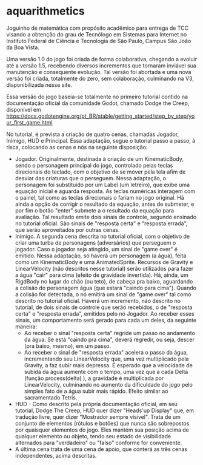 # aquarithmetics
Joguinho de matemática com propósito acadêmico para entrega de TCC visando a obtenção do grau de Tecnólogo em Sistemas para Internet no Instituto Federal de Ciência e Tecnologia de São Paulo, Campus São João da Boa Vista.

Uma versão 1.0 do jogo foi criada de forma colaborativa, chegando a evoluir até a versão 1.5, recebendo diversos incrementos que tornaram inviável sua manutenção e consequente evolução. Tal versão foi abortada e uma nova versão foi criada, totalmente do zero, sem colaboração, culminando na V3, disponibilizada nesse site.

Essa versão do jogo baseia-se totalmente no primeiro tutorial contido na documentação oficial da comunidade Godot, chamado Dodge the Creep, disponível em  https://docs.godotengine.org/pt_BR/stable/getting_started/step_by_step/your_first_game.html

No tutorial, é prevista a criação de quatro cenas, chamadas Jogador, Inimigo, HUD e Principal.
Essa adaptação, segue o tutorial passo a passo, à risca, colocando as cenas e nós na seguinte disposição:
* Jogador. Originalmente, destinada à criação de um KinematicBody, sendo o personagem principal do jogo, controlado pelas teclas direcionais do teclado, com o objetivo de se mover pela tela afim de desviar das criaturas que o perseguem.
Nessa adaptação, o personagem foi substituído por um Label (um letreiro), que exibe uma equação inicial e aguarda resposta. As teclas numéricas interagem com o painel, tal como as teclas direcionais o fariam no jogo original. Há ainda a opção de corrigir o resultado da equação, antes de submeter, e por fim o botão "enter" submete a o resultado da equação para avaliação. Tal resultado emite dois sinais de controle, segundo ensinado no tutorial oficial. São sinais de "resposta certa" e "resposta errada", que serão aproveitados por outras cenas.
* Inimigo. A segunda cena descrita no tutorial oficial, com o objetivo de criar uma turba de personagens (adversários) que perseguem o jogador. Caso o jogador seja atingido, um sinal de "game over" é emitido. Nessa adaptação, só haverá um personagem (a água), feita como um KinematicBody e uma AnimatedSprite. Recursos de Gravity e LinearVelocity (não descritos nesse tutorial) serão utilizados para fazer a água "cair" para cima (efeito de gravidade invertida). Há, ainda, um RigdBody no lugar do chão (ou teto), de cabeça pra baixo, aguardando a colisão do personagem água (que estará "caindo para cima"). Quando a colisão for detectada, o nó emitirá um sinal de "game over" tal como descrito no tutorial oficial. Haverá um incremento, não descrito no tutorial, de dois sinais de controle que serão recebidos, o de "resposta certa" e "resposta errada", emitidos pelo nó Jogador. Ao receber esses sinais, um comportamento será gerado para cada um deles, da seguinte maneira:
  - Ao receber o sinal "resposta certa" regride um passo no andamento da água: Se está "caindo pra cima", deverá regredir, ou seja, descer (pra baixo, mesmo), em um passo.
  - Ao receber o sinal de "resposta errada" acelera o passo da água, incrementando seu LinearVelocity que, uma vez multiplicado pela Gravity, a faz subir mais depressa.
É esperado que a velocidade de subida da água aumente com o tempo, uma vez que a cada Delta (função process(delta) ), a gravidade é multiplicada por LinearVelocity, culminando no aumento da dificuldade do jogo pelo simples fato de a água subir mais rápido. Efeito similar ao sacramentado Tetris.
* HUD - Como descrito pela própria documentação oficial, em seu tutorial, Dodge The Creep, HUD quer dizer "Heads'up Display" que, em tradução livre, quer dizer "Mostrador sempre visível". Trata de um conjunto de elementos (rótulos e botões) que nunca são sobrepostos por quaisquer elementos do jogo. Eles mantém sua posição acima de qualquer elemento ou objeto, tendo seu estado de visibilidade alternados para "verdadeiro" ou "falso" conforme for conveniente.
* A última cena trata de uma cena de apoio, que conterá as três cenas independentes, acima descritas.
